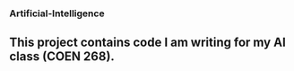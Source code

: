 ### Artificial-Intelligence

## This project contains code I am writing for my AI class (COEN 268). 
